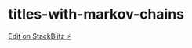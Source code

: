 # titles-with-markov-chains

[Edit on StackBlitz ⚡️](https://stackblitz.com/edit/titles-with-markov-chains)